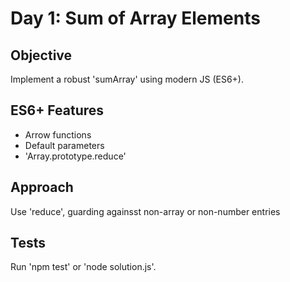 # Day 1: Sum of Array Elements 

## Objective 
Implement a robust 'sumArray' using modern JS (ES6+).

##  ES6+ Features 
 - Arrow functions 
 - Default parameters 
 - 'Array.prototype.reduce'

## Approach 
Use 'reduce', guarding againsst non-array or non-number entries 

## Tests 
Run 'npm test' or 'node solution.js'.